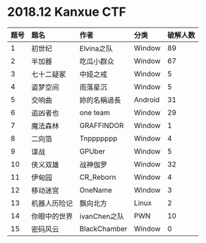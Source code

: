 # 2018.12 Kanxue CTF


|题号|题名|作者|分类|破解人数|
|:-|:-|:-|:-|:-|
1|初世纪|Elvina之队|Window|89
2|半加器|吃瓜小群众|Window|67
3|七十二疑冢|中娅之戒|Window|5
4|盗梦空间|雨落星沉|Window|5
5|交响曲|妳的名稱過長|Android|31
6|追凶者也|one team|Window|29
7|魔法森林|GRAFFINDOR|Window|1
8|二向箔|Tnppppppp|Window|4
9|谍战|GPUber|Window|5
10|侠义双雄|战神伽罗|Window|32
11|伊甸园|CR_Reborn|Window|4
12|移动迷宫|OneName|Window|3
13|机器人历险记|飘向北方|Linux|2
14|你眼中的世界|ivanChen之队|PWN|10
15|密码风云|BlackChamber|Window|0
